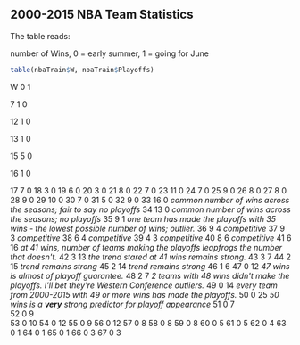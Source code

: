 ## 2000-2015 NBA Team Statistics

The table reads: 

number of Wins, 0 = early summer, 1 = going for June

``` r
table(nbaTrain$W, nbaTrain$Playoffs)
```

W     0  1

7     1  0

12    1  0

13    1  0

15    5  0

16    1  0

17    7  0
18    3  0
19    6  0
20    3  0
21    8  0
22    7  0
23   11  0
24    7  0
25    9  0
26    8  0
27    8  0
28    9  0
29   10  0
30    7  0
31    5  0
32    9  0
33   16  0  _common number of wins across the seasons; fair to say no playoffs_
34   13  0  _common number of wins across the seasons; no playoffs_
35    9  1  _one team has made the playoffs with 35 wins - the lowest possible number of wins; outlier._
36    9  4  _competitive_
37    9  3  _competitive_
38    6  4  _competitive_
39    4  3  _competitive_
40    8  6  _competitive_
41    6 16  _at 41 wins, number of teams making the playoffs leapfrogs the number that doesn't._
42    3 13  _the trend stared at 41 wins remains strong._
43    3  7
44    2 15  _trend remains strong_
45    2 14  _trend remains strong_
46    1  6
47    0 12  _47 wins is almost of playoff guarantee._
48    2  7  _2 teams with 48 wins didn't make the playoffs. I'll bet they're Western Conference outliers._
49    0 14  _every team from 2000-2015 with 49 or more wins has made the playoffs._
50    0 25  _50 wins is a **very** strong predictor for playoff appearance_
51    0  7  
52    0  9  
53    0 10
54    0 12
55    0  9
56    0 12
57    0  8
58    0  8
59    0  8
60    0  5
61    0  5
62    0  4
63    0  1
64    0  1
65    0  1
66    0  3
67    0  3
